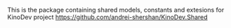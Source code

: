 This is the package containing shared models, constants and extesions for KinoDev project
https://github.com/andrei-shershan/KinoDev.Shared